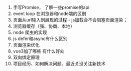 1. 手写Promise， 了解一些promise的api
3. event loop 在浏览器和node端的区别
4. 页面从url输入到展现的过程 - js加载会不会阻塞页面渲染；
5. 浏览器缓存（强、协商、本地）
6. node 爬虫的实现
7. js defer和async有什么区别
8. 页面渲染优化
9. vue3加了哪些 有什么好处
10. 双向绑定原理
11. 项目经历、如何解决问题、最近关没关注新技术